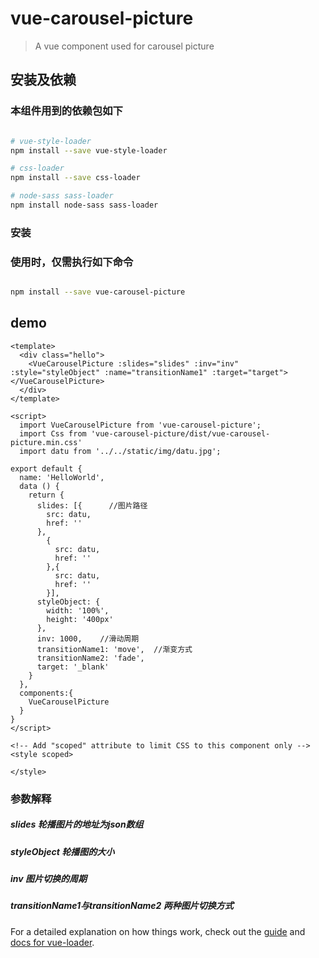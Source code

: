 # vue-carousel-picture

> A vue component used for carousel picture

## 安装及依赖

### 本组件用到的依赖包如下
``` bash

# vue-style-loader
npm install --save vue-style-loader

# css-loader
npm install --save css-loader

# node-sass sass-loader
npm install node-sass sass-loader
```

### 安装
### 使用时，仅需执行如下命令
``` bash

npm install --save vue-carousel-picture

```

## demo
    <template>
      <div class="hello">
        <VueCarouselPicture :slides="slides" :inv="inv" :style="styleObject" :name="transitionName1" :target="target"></VueCarouselPicture>
      </div>
    </template>
    
    <script>
      import VueCarouselPicture from 'vue-carousel-picture';
      import Css from 'vue-carousel-picture/dist/vue-carousel-picture.min.css'
      import datu from '../../static/img/datu.jpg';
    
    export default {
      name: 'HelloWorld',
      data () {
        return {
          slides: [{      //图片路径
            src: datu,
            href: ''
          },
            {
              src: datu,
              href: ''
            },{
              src: datu,
              href: ''
            }],
          styleObject: {
            width: '100%',
            height: '400px'
          },
          inv: 1000,    //滑动周期
          transitionName1: 'move',  //渐变方式
          transitionName2: 'fade',
          target: '_blank'
        }
      },
      components:{
        VueCarouselPicture
      }
    }
    </script>
    
    <!-- Add "scoped" attribute to limit CSS to this component only -->
    <style scoped>
   
    </style>

### 参数解释
##### slides 轮播图片的地址为json数组
##### styleObject 轮播图的大小
##### inv 图片切换的周期
##### transitionName1与transitionName2 两种图片切换方式


For a detailed explanation on how things work, check out the [guide](http://vuejs-templates.github.io/webpack/) and [docs for vue-loader](http://vuejs.github.io/vue-loader).


